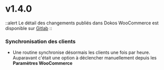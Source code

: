 # v1.4.0

::alert
Le détail des changements publiés dans Dokos WooCommerce est disponible sur [Gitlab](https://gitlab.com/dokos/dokos-woocommerce/-/releases/v1.4.0)
::

### Synchronisation des clients

- Une routine synchronise désormais les clients une fois par heure.  
  Auparavant c'était une option à déclencher manuellement depuis les **Paramètres WooCommerce**
